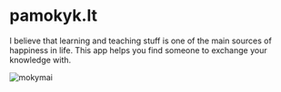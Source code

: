 # pamokyk.lt

I believe that learning and teaching stuff is one of the main sources of happiness in life. This app helps you find someone to exchange your knowledge with.

![mokymai](https://cloud.githubusercontent.com/assets/1877286/3386609/30395d22-fc76-11e3-962d-c8a6ed6eb40a.png)